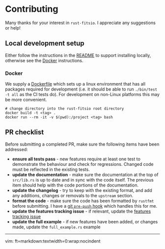 # Contributing

Many thanks for your interest in `rust-fitsio`. I appreciate any suggestions or help!

## Local development setup

Either follow the instructions in the [README](./README.md) to support installing locally, otherwise see the [Docker](#docker) instructions.

### Docker

We supply a [Dockerfile](./Dockerfile) which sets up a linux environment that has all packages required for development (i.e. it should be able to run `./bin/test -t all` as the CI tests do). For development on non-Linux platforms this may be more convenient.

```
# change directory into the rust-fitsio root directory
docker build -t <tag> .
docker run --rm -it -v $(pwd):/project <tag> bash
```

## PR checklist

Before submitting a completed PR, make sure the following items have been addressed:

* **ensure all tests pass** - new features require at least one test to demonstrate the behaviour and check for regressions. Changed code must be reflected in the existing tests.
* **update the documentation** - make sure the documentation at the top of `src/lib.rs` is up to date and in sync with the code itself. The previous item should help with the code portions of the documentation.
* **update the changelog** - try to keep with the existing format, and add any additions, changes or removals to the `upstream` section.
* **format the code** - make sure the code has been formatted by `rustfmt` before submitting. I have a [git `pre-push` hook](https://gist.github.com/zofrex/4a5084c49e4aadd0a3fa0edda14b1fa8) which handles this for me.
* **update the features tracking issue** - if relevant, update the [features tracking issue][features-tracking-issue]
* **update the full example** - if new features have been added, or changes made, update the `full_example.rs` example

[features-tracking-issue]: https://github.com/mindriot101/rust-fitsio/issues/15

---

vim: ft=markdown:textwidth=0:wrap:nocindent
